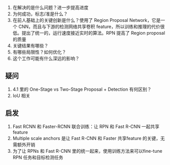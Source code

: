 1. 在解决的是什么问题？进一步提高进度 
2. 为何成功，标志/准是什么？
3. 在前人基础上的关键创新是什么？使用了 Region Proposal Network，它是一个 CNN，而且与下游的检测网络共享卷积 feature，所以训练和推理的代价很低。提出了统一的，运行速度接近实时的算法。RPN 提高了 Region proposal的质量
4. 关键结果有哪些？
5. 有哪些局限性？如何优化？
6. 这个工作可能有什么深远的影响？


## 疑问
1. 4.1 里的 One-Stage vs Two-Stage Proposal + Detection 有何区别？
2. IoU 相关

## 启发
1. Fast RCNN 和 Faster-RCNN 联合训练：让 RPN 和 Fast R-CNN 一起共享 feature
2. Multiple scale anchors 是让 Fast R-CNN 和 Faster 共享feature 的关键，无需额外开销
3. 为了让 RPNs 和 Fast R-CNN 里的统一起来，使用训练方法来可以fine-tune RPN 任务和目标检测任务
